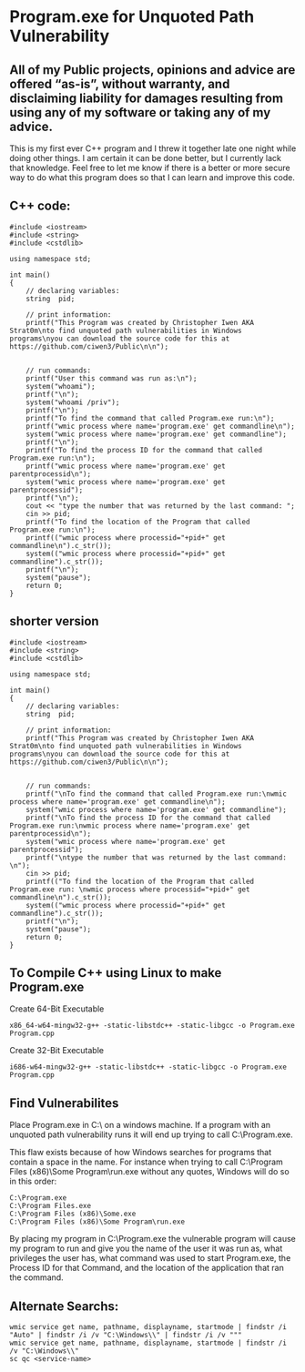 # Program.exe for Unquoted Path Vulnerability
## **All of my Public projects, opinions and advice are offered “as-is”, without warranty, and disclaiming liability for damages resulting from using any of my software or taking any of my advice.**
This is my first ever C++ program and I threw it together late one night while doing other things. I am certain it can be done better, but I currently lack that knowledge. Feel free to let me know if there is a better or more secure way to do what this program does so that I can learn and improve this code. 

## C++ code:
```
#include <iostream>
#include <string>
#include <cstdlib>

using namespace std;

int main()
{
    // declaring variables:
    string  pid;

    // print information:
    printf("This Program was created by Christopher Iwen AKA Strat0m\nto find unquoted path vulnerabilities in Windows programs\nyou can download the source code for this at https://github.com/ciwen3/Public\n\n");


    // run commands:
    printf("User this command was run as:\n");
    system("whoami");
    printf("\n");
    system("whoami /priv");
    printf("\n");
    printf("To find the command that called Program.exe run:\n");
    printf("wmic process where name='program.exe' get commandline\n");
    system("wmic process where name='program.exe' get commandline");
    printf("\n");
    printf("To find the process ID for the command that called Program.exe run:\n");
    printf("wmic process where name='program.exe' get parentprocessid\n");
    system("wmic process where name='program.exe' get parentprocessid");
    printf("\n");
    cout << "type the number that was returned by the last command: ";
    cin >> pid;
    printf("To find the location of the Program that called Program.exe run:\n");
    printf(("wmic process where processid="+pid+" get commandline\n").c_str());
    system(("wmic process where processid="+pid+" get commandline").c_str());
    printf("\n");
    system("pause");
    return 0;
}
```

## shorter version
```
#include <iostream>
#include <string>
#include <cstdlib>

using namespace std;

int main()
{
    // declaring variables:
    string  pid;

    // print information:
    printf("This Program was created by Christopher Iwen AKA Strat0m\nto find unquoted path vulnerabilities in Windows programs\nyou can download the source code for this at https://github.com/ciwen3/Public\n\n");


    // run commands:
    printf("\nTo find the command that called Program.exe run:\nwmic process where name='program.exe' get commandline\n");
    system("wmic process where name='program.exe' get commandline");
    printf("\nTo find the process ID for the command that called Program.exe run:\nwmic process where name='program.exe' get parentprocessid\n");
    system("wmic process where name='program.exe' get parentprocessid");
    printf("\ntype the number that was returned by the last command: \n");
    cin >> pid;
    printf(("To find the location of the Program that called Program.exe run: \nwmic process where processid="+pid+" get commandline\n").c_str());
    system(("wmic process where processid="+pid+" get commandline").c_str());
    printf("\n");
    system("pause");
    return 0;
}
```


## To Compile C++ using Linux to make Program.exe
Create 64-Bit Executable
```
x86_64-w64-mingw32-g++ -static-libstdc++ -static-libgcc -o Program.exe Program.cpp
```
Create 32-Bit Executable
```
i686-w64-mingw32-g++ -static-libstdc++ -static-libgcc -o Program.exe Program.cpp
```

## Find Vulnerabilites
Place Program.exe in C:\ on a windows machine. If a program with an unquoted path vulnerability runs it will end up trying to call C:\Program.exe. 

This flaw exists because of how Windows searches for programs that contain a space in the name. For instance when trying to call C:\Program Files (x86)\Some Program\run.exe without any quotes, Windows will do so in this order:
```
C:\Program.exe
C:\Program Files.exe
C:\Program Files (x86)\Some.exe
C:\Program Files (x86)\Some Program\run.exe 
```
By placing my program in C:\Program.exe the vulnerable program will cause my program to run and give you the name of the user it was run as, what privileges the user has, what command was used to start Program.exe, the Process ID for that Command, and the location of the application that ran the command. 

## Alternate Searchs:
```
wmic service get name, pathname, displayname, startmode | findstr /i "Auto" | findstr /i /v "C:\Windows\\" | findstr /i /v """
wmic service get name, pathname, displayname, startmode | findstr /i /v "C:\Windows\\"
sc qc <service-name>
```


